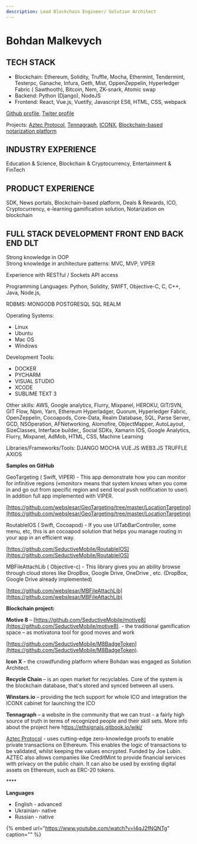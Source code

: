 ```yaml
---
description: Lead Blockchain Engineer/ Solution Architect
---
```


# Bohdan Malkevych

## TECH STACK

* Blockchain: Ethereum, Solidity, Truffle, Mocha, Ethermint, Tendermint, Testerpc, Ganache,  Infura, Geth, Mist, OppenZeppelin, Hyperledger Fabric \( Sawthooth\), Bitcoin, Nem, ZK-snark, Atomic swap
* Backend: Python \(Django\), NodeJS
* Frontend: React, Vue.js, Vuetify, Javascript ES6, HTML, CSS, webpack

[Github profile](https://github.com/malkevych), [Twiter profile](https://twitter.com/bomalkevych)

Projects: [Aztec Protocol](https://www.aztecprotocol.com/), [Tennagraph](../case-studies/tennagraph.md), [ICONX](../case-studies/iconx-wip.md), [Blockchain-based notarization platform](../case-studies/notarization-platform.md) 

## INDUSTRY EXPERIENCE

Education & Science, Blockchain & Cryptocurrency, Entertainment & FinTech

## PRODUCT EXPERIENCE

SDK, News portals, Blockchain-based platform, Deals & Rewards, ICO, Cryptocurrency, e-learning gamification solution, Notarization on blockchain

## FULL STACK DEVELOPMENT FRONT END BACK END DLT <a id="prof-tech-stack"></a>

Strong knowledge in OOP  
Strong knowledge in architecture patterns: MVC, MVP, VIPER

Experience with RESTful / Sockets API access

Programming Languages: Python, Solidity, SWIFT, Objective-C, C, C++, Java, Node.js,

RDBMS: MONGODB POSTGRESQL SQL REALM

Operating Systems:

* Linux
* Ubuntu
* Mac OS
* Windows

Development Tools:

* DOCKER 
* PYCHARM
* VISUAL STUDIO 
* XCODE 
* SUBLIME TEXT 3 

Other skills: AWS, Google analytics, Flurry, Mixpanel, HEROKU, GIT/SVN, GIT Flow, Npm, Yarn, Ethereum Hyperladger, Quorum, Hyperledger Fabric, OpenZeppelin, Cocoapods, Core-Data, Realm Database, SQL, Parse Server, GCD, NSOperation, AFNetworking, Alomofire, ObjectMapper, AutoLayout, SizeClasses, Interface builder,, Social SDKs, Xamarin IOS, Google Analytics, Flurry, Mixpanel, AdMob, HTML, CSS, Machine Learning

Libraries/Frameworks/Tools: DJANGO MOCHA VUE.JS WEB3.JS TRUFFLE AXIOS

**Samples on GitHub**

GeoTargeting \( Swift, VIPER\) - This app demonstrate how you can monitor for infinitive regions \(«monitor» means that system knows when you come in and go out from specific region and send local push notification to user\). In addition full app implemented with VIPER.

[https://github.com/webslesar/GeoTargeting/tree/master/LocationTargeting](https://github.com/webslesar/GeoTargeting/tree/master/LocationTargeting)

RoutableIOS \( Swift, Cocoapod\) - If you use UITabBarController, some menu, etc, this is an cocoapod solution that helps you manage routing in your app in an efficient way.

[https://github.com/SeductiveMobile/RoutableIOS](https://github.com/SeductiveMobile/RoutableIOS)

MBFileAttachLib \( Objective-c\) - This library gives you an ability browse through cloud stores like DropBox, Google Drive, OneDrive , etc. \(DropBox, Google Drive already implemented\)

[https://github.com/webslesar/MBFileAttachLib](https://github.com/webslesar/MBFileAttachLib)

**Blockchain project:**

**Motive 8** – [https://github.com/SeductiveMobile/motive8](https://github.com/SeductiveMobile/motive8). - the traditional gamification space – as motivatona tool for good moves and work

[https://github.com/SeductiveMobile/M8BadgeToken](https://github.com/SeductiveMobile/M8BadgeToken).

**Icon X** – the crowdfunding platform where Bohdan was engaged as Solution Architect.

**Recycle Chain** – is an open market for recyclables. Core of the system is the blockchain database, that's stored and synced between all users.

**Winstars.io** – providing the tech support for whole ICO and integration the ICONX cabinet for launching the ICO

**Tennagraph** – a website in the community that we can trust - a fairly high source of truth in terms of recognized people and their skill sets. More info about the project here h[ttps://ethsignals.gitbook.io/wiki/](https://ethsignals.gitbook.io/wiki/tennagraph/tennagraph-ethereum-signal-aggregator)

[Aztec Protocol](https://www.aztecprotocol.com/) - uses cutting-edge zero-knowledge proofs to enable private transactions on Ethereum. This enables the logic of transactions to be validated, whilst keeping the values encrypted. Funded by Joe Lubin. AZTEC also allows companies like CreditMint to provide financial services with privacy on the public chain. It can also be used by existing digital assets on Ethereum, such as ERC-20 tokens.

\*\*\*\*

**Languages**

* English - advanced
* Ukrainian- native 
* Russian - native

{% embed url="https://www.youtube.com/watch?v=I4qJ2fNQNTg" caption="" %}

